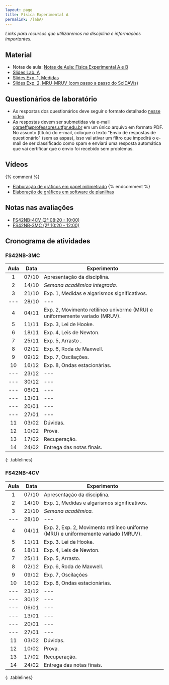 ```yaml
---
layout: page
title: Física Experimental A
permalink: /labA/
---
```


*Links para recursos que utilizaremos na disciplina e informações importantes.*

## Material
- Notas de aula: [Notas de Aula: Física Experimental A e B](https://github.com/cgraeff/NotasLabAeB/raw/master/NotasLaboratorio.pdf)
- [Slides Lab. A](https://github.com/cgraeff/cgraeff.github.io/raw/master/slideslabA/apres.pdf)
- [Slides Exp. 1, Medidas](https://github.com/cgraeff/cgraeff.github.io/raw/master/slideslabA/slides-medidas.pdf)
- [Slides Exp. 2, MRU-MRUV (com passo a passo do SciDAVis)](https://github.com/cgraeff/cgraeff.github.io/raw/master/slideslabA/slides-mru-mruv.pdf)

## Questionários de laboratório
- As respostas dos questionários deve seguir o formato detalhado [nesse vídeo](https://www.youtube.com/watch?v=BIVszojx9B4).
- As respostas devem ser submetidas via e-mail [cgraeff@professores.utfpr.edu.br](mailto:cgraeff@professores.utfpr.edu.br) em um único arquivo em formato PDF. No assunto (título) do e-mail, coloque o texto "Envio de respostas de questionário" (sem as aspas), isso vai ativar um filtro que impedirá o e-mail de ser classificado como spam e enviará uma resposta automática que vai certificar que o envio foi recebido sem problemas.

## Vídeos
{% comment %}
- [Elaboração de gráficos em papel milimetrado](https://www.youtube.com/watch?v=YqKnV53UBDs&list=PLOaZLpYR0EZ5gLuFOneNgXdDREAapj-3V&index=5&t=2s)
{% endcomment %}
- [Elaboração de gráficos em software de planilhas](https://www.youtube.com/watch?v=x2kVREJWKGc&list=PLOaZLpYR0EZ5gLuFOneNgXdDREAapj-3V&index=6&t=2s)

## Notas nas avaliações
- [FS42NB-4CV (2ª 08:20 - 10:00)](https://docs.google.com/spreadsheets/d/1pUYEn4Ex-dP_q679pFguJP0s2cmV8jBlzWyg22LNXYM/edit?usp=sharing)
- [FS42NB-3MC (2ª 10:20 - 12:00)](https://docs.google.com/spreadsheets/d/1JIuW5WGhtnzlLdiEqNcJ6b6vfW2cE6arwp6SH6fBeG8/edit?usp=sharing)

## Cronograma de atividades

### FS42NB-3MC
<style>
.tablelines table, .tablelines td, .tablelines th {
        border: 1px solid black;
        }
</style>
|  Aula  | Data  | Experimento |
| :----: | :---: | ----------- |
|  1 | 07/10 | Apresentação da disciplina. |
|  2 | 14/10 | *Semana acadêmica integrada.* |
|  3 | 21/10 | Exp. 1, Medidas e algarismos significativos. |
|--- | 28/10 | --- |
|  4 | 04/11 | Exp. 2, Movimento retilíneo univorme (MRU) e uniformemente variado (MRUV). |
|  5 | 11/11 | Exp. 3, Lei de Hooke. |
|  6 | 18/11 | Exp. 4, Leis de Newton. |
|  7 | 25/11 | Exp. 5, Arrasto . |
|  8 | 02/12 | Exp. 6, Roda de Maxwell. |
|  9 | 09/12 | Exp. 7, Oscilações. |
| 10 | 16/12 | Exp. 8, Ondas estacionárias. |
|--- | 23/12 | --- |
|--- | 30/12 | --- |
|--- | 06/01 | --- |
|--- | 13/01 | --- |
|--- | 20/01 | --- | 
| --- | 27/01 | --- |
| 11 | 03/02 | Dúvidas. |
| 12 | 10/02 | Prova.|
| 13 | 17/02 | Recuperação.|
| 14 | 24/02 | Entrega das notas finais. |
{: .tablelines}

### FS42NB-4CV
<style>
.tablelines table, .tablelines td, .tablelines th {
        border: 1px solid black;
        }
</style>
|  Aula  | Data  | Experimento |
| :----: | :---: | ----------- |
|  1 | 07/10 | Apresentação da disciplina. |
|  2 | 14/10 | Exp. 1, Medidas e algarismos significativos. |
|  3 | 21/10 |  *Semana acadêmica.*|
|--- | 28/10 | --- |
|  4 | 04/11 | Exp. 2, Exp. 2, Movimento retilíneo uniforme (MRU) e uniformemente variado (MRUV). |
|  5 | 11/11 | Exp. 3. Lei de Hooke. |
|  6 | 18/11 | Exp. 4, Leis de Newton. |
|  7 | 25/11 | Exp. 5, Arrasto. |
|  8 | 02/12 | Exp. 6, Roda de Maxwell. |
|  9 | 09/12 | Exp. 7, Oscilações |
| 10 | 16/12 | Exp. 8, Ondas estacionárias. |
|--- | 23/12 | --- |
|--- | 30/12 | --- |
|--- | 06/01 | --- |
|--- | 13/01 | --- |
|--- | 20/01 | --- | 
| --- | 27/01 | --- |
| 11 | 03/02 | Dúvidas. |
| 12 | 10/02 | Prova.|
| 13 | 17/02 | Recuperação.|
| 14 | 24/02 | Entrega das notas finais. |
{: .tablelines}

